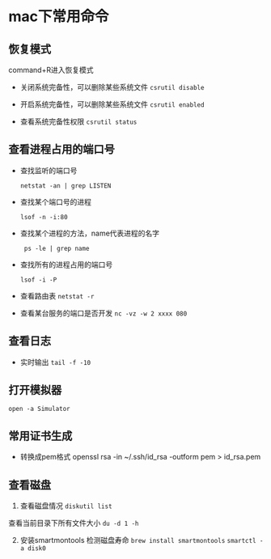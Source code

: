 # mac下常用命令

## 恢复模式

command+R进入恢复模式

* 关闭系统完备性，可以删除某些系统文件
    `csrutil disable`

* 开启系统完备性，可以删除某些系统文件
    `csrutil enabled`

* 查看系统完备性权限
    `csrutil status`

## 查看进程占用的端口号

* 查找监听的端口号

    `netstat -an | grep LISTEN`

* 查找某个端口号的进程

    `lsof -n -i:80`

* 查找某个进程的方法，name代表进程的名字

    ` ps -le | grep name`

* 查找所有的进程占用的端口号

    `lsof -i -P`
* 查看路由表
    `netstat -r`
    
* 查看某台服务的端口是否开发
    `nc -vz -w 2 xxxx 080`

## 查看日志

* 实时输出 `tail -f -10`

## 打开模拟器

``` open -a Simulator ```

## 常用证书生成

* 转换成pem格式 openssl rsa -in ~/.ssh/id_rsa -outform pem > id_rsa.pem

## 查看磁盘

1. 查看磁盘情况
`diskutil list `

查看当前目录下所有文件大小 `du -d 1 -h`

2. 安装smartmontools 检测磁盘寿命
`brew install smartmontools`
`smartctl -a disk0`
